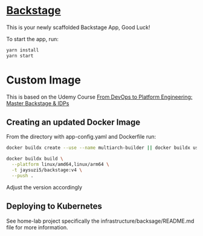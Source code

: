 # [Backstage](https://backstage.io)

This is your newly scaffolded Backstage App, Good Luck!

To start the app, run:

```sh
yarn install
yarn start
```

# Custom Image
This is based on the Udemy Course [From DevOps to Platform Engineering: Master Backstage & IDPs](https://www.udemy.com/course/from-devops-to-platform-engineering-master-backstage-idps/?utm_campaign=email&utm_medium=email&utm_source=sendgrid.com)

## Creating an updated Docker Image
From the directory with app-config.yaml and Dockerfile run:

```bash
docker buildx create --use --name multiarch-builder || docker buildx use multiarch-builder

docker buildx build \
  --platform linux/amd64,linux/arm64 \
  -t jaysuzi5/backstage:v4 \
  --push .
```
Adjust the version accordingly

## Deploying to Kubernetes
See home-lab project specifically the infrastructure/backsage/README.md file for more information.